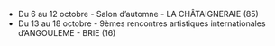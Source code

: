 
* Du 6 au 12 octobre - Salon d’automne - LA CHÂTAIGNERAIE (85)
* Du 13 au 18 octobre - 9èmes rencontres artistiques internationales d’ANGOULEME - BRIE (16)

<br><br>